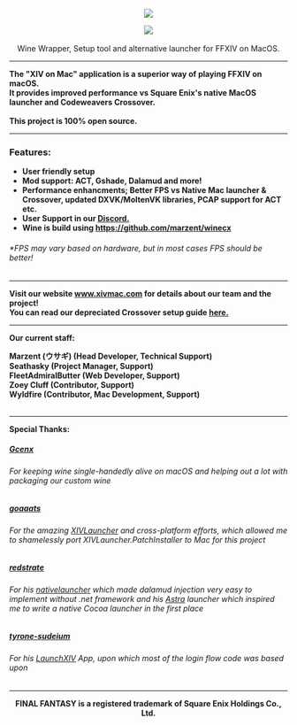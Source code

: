 <p align="center"> <img src="https://www.xivmac.com/sites/default/files/spreadit.png"></a> </p>
<p align="center"> <img src="https://github.com/marzent/XIV-on-Mac/blob/main/xivonmacmoving.gif"></a> <br><br>
Wine Wrapper, Setup tool and alternative launcher for FFXIV on MacOS.</p>

---

<b>The "XIV on Mac" application is a superior way of playing FFXIV on macOS.<br> It provides improved performance vs Square Enix's native MacOS launcher and Codeweavers Crossover. <br><br><b>This project is 100% open source.</b>

---
<h3>Features:</h3>

- User friendly setup
- Mod support: ACT, Gshade, Dalamud and more!
- Performance enhancments; Better FPS vs Native Mac launcher & Crossover, updated DXVK/MoltenVK libraries, PCAP support for ACT etc.
- User Support in our <a href="https://discord.gg/dWN5bTC4Yv">Discord.</a> 
- Wine is build using https://github.com/marzent/winecx

<h6>*FPS may vary based on hardware, but in most cases FPS should be better!</h6>

---
Visit our website www.xivmac.com for details about our team and the project!<br>
You can read our depreciated Crossover setup guide <a href="https://github.com/seathasky/FF14-MAC_ModSupport">here.</a> 
<br>

---

<b>Our current staff:</b><br>

Marzent (ウサギ) (Head Developer, Technical Support)<br>
Seathasky (Project Manager, Support)<br>
FleetAdmiralButter (Web Developer, Support)<br>
Zoey Cluff (Contributor, Support)<br>
Wyldfire (Contributor, Mac Development, Support)<br><br>

---

<b>Special Thanks:</b><br>

  <h5><a href="https://github.com/Gcenx">Gcenx</a></h5><h6 style="margin-top: 0px;">For keeping wine single-handedly alive on macOS and helping out a lot with packaging our custom wine</h6>
<h5><a href="https://github.com/goaaats">goaaats</a></h5><h6>For the amazing <a href="https://github.com/goatcorp/FFXIVQuickLauncher/">XIVLauncher</a> and cross-platform efforts, which allowed me to shamelessly port XIVLauncher.PatchInstaller to Mac for this project</h6>
<h5><a href="https://github.com/redstrate">redstrate</a></h5><h6>For his <a href="https://github.com/redstrate/nativelauncher">nativelauncher</a> which made dalamud injection very easy to implement without .net framework and his <a href="https://github.com/redstrate/astra">Astra</a> launcher which inspired me to write a native Cocoa launcher in the first place</h6>
<h5><a href="https://github.com/tyrone-sudeium">tyrone-sudeium</a></h5><h6>For his <a href="https://github.com/tyrone-sudeium/LaunchXIV">LaunchXIV</a> App, upon which most of the login flow code was based upon</h6>

---

<div align="center"><b>FINAL FANTASY is a registered trademark of Square Enix Holdings Co., Ltd.</b></div>
